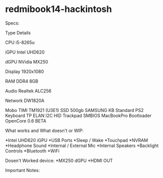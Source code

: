 # redmibook14-hackintosh
Specs:

Type	Details

CPU	i5-8265u

iGPU	Intel UHD620

dGPU	NVidia MX250

Display	1920x1080

RAM	DDR4 8GB

Audio	Realtek ALC256

Network	DW1820A

Mobo	TIMI TM1921 (U3E1)
SSD	500gb SAMSUNG 
KB	Standard PS2 Keyboard
TP	ELAN I2C HID Trackpad
SMBIOS	MacBookPro
Bootloader	OpenCore 0.6 BETA


What works and What doesn't or WIP:

*Intel UHD620 iGPU
*USB Ports
*Sleep / Wake
*Touchpad
*NVRAM
*Headphone Sound
*Internal / External Mic
*Internal Speakers 
*Backlight Controls
*Bluetooth
*WiFi

Dosen't Worked device:
*MX250 dGPU
*HDMI OUT

Important Notes:
